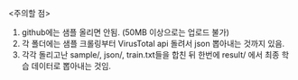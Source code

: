 <주의할 점>

1. github에는 샘플 올리면 안됨. (50MB 이상으로는 업로드 불가)
2. 각 폴더에는 샘플 크롤링부터 VirusTotal api 돌려서 json 뽑아내는 것까지 있음.
3. 각각 돌리고난 sample/, json/, train.txt들을 합친 뒤 한번에 result/ 에서 최종 학습 데이터로 뽑아내는 것임.
